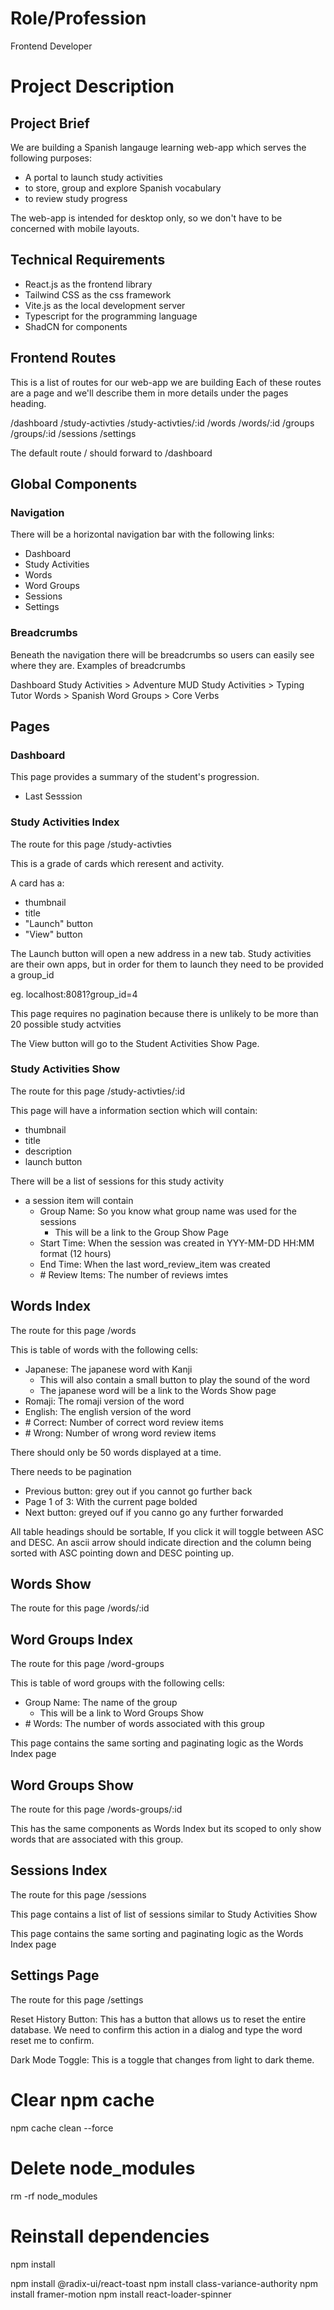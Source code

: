 # Role/Profession

Frontend Developer

# Project Description

## Project Brief

We are building a Spanish langauge learning web-app which serves the following purposes:
- A portal to launch study activities
- to store, group and explore Spanish vocabulary
- to review study progress

The web-app is intended for desktop only, so we don't have to be concerned with mobile layouts.

## Technical Requirements

- React.js as the frontend library
- Tailwind CSS as the css framework
- Vite.js as the local development server
- Typescript for the programming language
- ShadCN for components

## Frontend Routes

This is a list of routes for our web-app we are building
Each of these routes are a page and we'll describe them
in more details under the pages heading.

/dashboard
/study-activties
/study-activties/:id
/words
/words/:id
/groups
/groups/:id
/sessions
/settings

The default route / should forward to /dashboard

## Global Components

### Navigation 

There will be a horizontal navigation bar with the following links:
- Dashboard
- Study Activities
- Words
- Word Groups
- Sessions
- Settings

### Breadcrumbs

Beneath the navigation there will be breadcrumbs so users can easily
see where they are. Examples of breadcrumbs

Dashboard
Study Activities > Adventure MUD
Study Activities > Typing Tutor
Words > Spanish
Word Groups > Core Verbs

## Pages

### Dashboard

This page provides a summary of the student's progression.

- Last Sesssion

### Study Activities Index

The route for this page /study-activties

This is a grade of cards which reresent and activity.

A card has a:
- thumbnail
- title
- "Launch" button
- "View" button

The Launch button will open a new address in a new tab.
Study activities are their own apps, but in order for them
to launch they need to be provided a group_id

eg. localhost:8081?group_id=4

This page requires no pagination because there is unlikely
to be more than 20 possible study actvities

The View button will go to the Student Activities Show Page.

### Study Activities Show

The route for this page /study-activties/:id

This page will have a information section which will contain:
- thumbnail
- title
- description
- launch button

There will be a list of sessions for this study activity
  - a session item will contain
    - Group Name: So you know what group name was used for the sessions
      - This will be a link to the Group Show Page
    - Start Time: When the session was created in YYY-MM-DD HH:MM format (12 hours)
    - End Time: When the last word_review_item was created
    - \# Review Items:  The number of reviews imtes

## Words Index

The route for this page /words

This is table of words with the following cells:
- Japanese: The japanese word with Kanji
  - This will also contain a small button to play the sound of the word
  - The japanese word will be a link to the Words Show page
- Romaji: The romaji version of the word
- English: The english version of the word
- \# Correct: Number of correct word review items
- \# Wrong: Number of wrong word review items

There should only be 50 words displayed at a time.

There needs to be pagination
  - Previous button: grey out if you cannot go further back
  - Page 1 of 3: With the current page bolded
  - Next button: greyed ouf if you canno go any further forwarded

All table headings should be sortable, If you click it will toggle between ASC and DESC.
An ascii arrow should indicate direction and the column being sorted with ASC pointing down and DESC pointing up.

## Words Show

The route for this page /words/:id

## Word Groups Index

The route for this page /word-groups

This is table of word groups with the following cells:
- Group Name: The name of the group
  - This will be a link to Word Groups Show
- \# Words: The number of words associated with this group

This page contains the same sorting and paginating logic as the Words Index page

## Word Groups Show

The route for this page /words-groups/:id

This has the same components as Words Index but its scoped to only show
words that are associated with this group.

## Sessions Index

The route for this page /sessions

This page contains a list of list of sessions similar to Study Activities Show

This page contains the same sorting and paginating logic as the Words Index page

## Settings Page

The route for this page /settings

Reset History Button: This has a button that allows us to reset the entire database.
We need to confirm this action in a dialog and type the word reset me to confirm.

Dark Mode Toggle: This is a toggle that changes from light to dark theme.




# Clear npm cache
npm cache clean --force

# Delete node_modules
rm -rf node_modules

# Reinstall dependencies
npm install

  npm install @radix-ui/react-toast
  npm install class-variance-authority
  npm install framer-motion
  npm install react-loader-spinner

